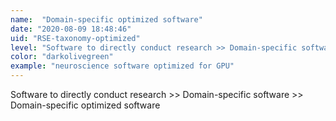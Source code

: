 ```yaml
---
name:  "Domain-specific optimized software"
date: "2020-08-09 18:48:46"
uid: "RSE-taxonomy-optimized"
level: "Software to directly conduct research >> Domain-specific software >> Domain-specific optimized software"
color: "darkolivegreen"
example: "neuroscience software optimized for GPU" 
---
```


Software to directly conduct research >> Domain-specific software >> Domain-specific optimized software